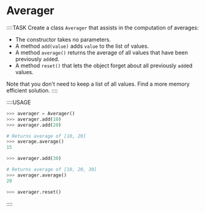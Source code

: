 # Averager

::::TASK
Create a class `Averager` that assists in the computation of averages:

* The constructor takes no parameters.
* A method `add(value)` adds `value` to the list of values.
* A method `average()` returns the average of all values that have been previously `add`ed.
* A method `reset()` that lets the object forget about all previously `add`ed values.

Note that you don't need to keep a list of all values.
Find a more memory efficient solution.
::::

::::USAGE

```python
>>> averager = Averager()
>>> averager.add(10)
>>> averager.add(20)

# Returns average of [10, 20]
>>> average.average()
15

>>> averager.add(30)

# Returns average of [10, 20, 30]
>>> averager.average()
20

>>> averager.reset()
```

::::
